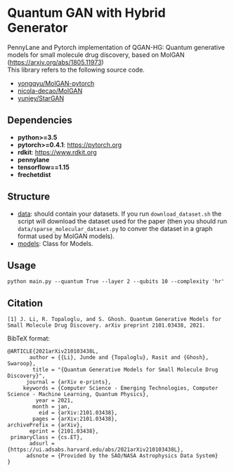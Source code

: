 # Quantum GAN with Hybrid Generator
PennyLane and Pytorch implementation of QGAN-HG: Quantum generative models for small molecule drug discovery, based on MolGAN (https://arxiv.org/abs/1805.11973)  
This library refers to the following source code.
* [yongqyu/MolGAN-pytorch](https://github.com/yongqyu/MolGAN-pytorch)
* [nicola-decao/MolGAN](https://github.com/nicola-decao/MolGAN)
* [yunjey/StarGAN](https://github.com/yunjey/StarGAN)

## Dependencies

* **python>=3.5**
* **pytorch>=0.4.1**: https://pytorch.org
* **rdkit**: https://www.rdkit.org
* **pennylane**
* **tensorflow==1.15**
* **frechetdist**

## Structure
* [data](https://github.com/jundeli/quantum-gan/data): should contain your datasets. If you run `download_dataset.sh` the script will download the dataset used for the paper (then you should run `data/sparse_molecular_dataset.py` to conver the dataset in a graph format used by MolGAN models).
* [models](https://github.com/jundeli/quantum-gan/models.py): Class for Models.

## Usage
```
python main.py --quantum True --layer 2 --qubits 10 --complexity 'hr'
```

## Citation
```
[1] J. Li, R. Topaloglu, and S. Ghosh. Quantum Generative Models for 
Small Molecule Drug Discovery. arXiv preprint 2101.03438, 2021.
```


BibTeX format:
```
@ARTICLE{2021arXiv210103438L,
       author = {{Li}, Junde and {Topaloglu}, Rasit and {Ghosh}, Swaroop},
        title = "{Quantum Generative Models for Small Molecule Drug Discovery}",
      journal = {arXiv e-prints},
     keywords = {Computer Science - Emerging Technologies, Computer Science - Machine Learning, Quantum Physics},
         year = 2021,
        month = jan,
          eid = {arXiv:2101.03438},
        pages = {arXiv:2101.03438},
archivePrefix = {arXiv},
       eprint = {2101.03438},
 primaryClass = {cs.ET},
       adsurl = {https://ui.adsabs.harvard.edu/abs/2021arXiv210103438L},
      adsnote = {Provided by the SAO/NASA Astrophysics Data System}
}

```
